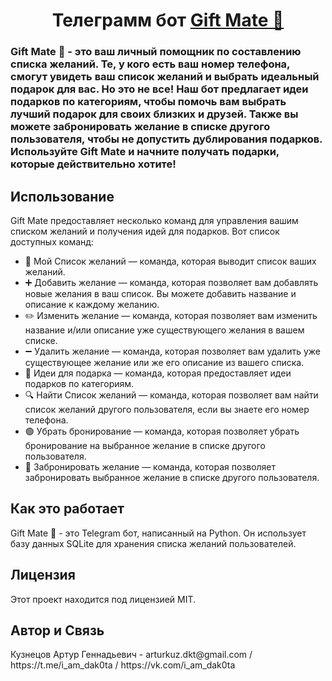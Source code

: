 <h1 align="center">Телеграмм бот <a href="https://t.me/GiftMate_bot" target="_blank">Gift Mate 🎁</a></h1>
<h3>Gift Mate 🎁 - это ваш личный помощник по составлению списка желаний. Те, у кого есть ваш номер телефона, смогут увидеть ваш список желаний и выбрать идеальный подарок для вас. Но это не все! Наш бот предлагает идеи подарков по категориям, чтобы помочь вам выбрать лучший подарок для своих близких и друзей. Также вы можете забронировать желание в списке другого пользователя, чтобы не допустить дублирования подарков. Используйте Gift Mate и начните получать подарки, которые действительно хотите!</h3>

<h2>Использование</h2>
<p>Gift Mate предоставляет несколько команд для управления вашим списком желаний и получения идей для подарков. Вот список доступных команд:</p>
<ul>
  <li>📝 Мой Список желаний — команда, которая выводит список ваших желаний.</li>
  <li>➕ Добавить желание — команда, которая позволяет вам добавлять новые желания в ваш список. Вы можете добавить название и описание к каждому желанию.</li>
  <li>✏️ Изменить желание — команда, которая позволяет вам изменить название и/или описание уже существующего желания в вашем списке.</li>
  <li>➖ Удалить желание — команда, которая позволяет вам удалить уже существующее желание или же его описание из вашего списка.</li>
  <li>🎁 Идеи для подарка — команда, которая предоставляет идеи подарков по категориям.</li>
  <li>🔍 Найти Список желаний — команда, которая позволяет вам найти список желаний другого пользователя, если вы знаете его номер телефона.</li>
  <li>🟢 Убрать бронирование — команда, которая позволяет убрать бронирование на выбранное желание в списке другого пользователя.</li>
  <li>🔴 Забронировать желание — команда, которая позволяет забронировать выбранное желание в списке другого пользователя.</li>
 </ul>

<h2>Как это работает</h2>
<p>Gift Mate 🎁 - это Telegram бот, написанный на Python. Он использует базу данных SQLite для хранения списка желаний пользователей.</p>

<h2>Лицензия</h2>
<p>Этот проект находится под лицензией MIT.</p>

<h2>Автор и Связь</h2>
<p>Кузнецов Артур Геннадьевич - arturkuz.dkt@gmail.com / https://t.me/i_am_dak0ta / https://vk.com/i_am_dak0ta</p>
